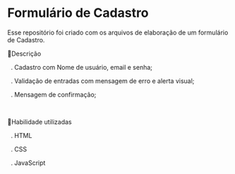# Formulário de Cadastro

Esse repositório foi criado com os arquivos de elaboração de um formulário de Cadastro.

📝Descrição 

&nbsp;
. Cadastro com Nome de usuário, email e senha;

&nbsp;
. Validação de entradas com mensagem de erro e alerta visual;

&nbsp;
. Mensagem de confirmação;

&nbsp;

🤖Habilidade utilizadas

&nbsp;
. HTML

&nbsp;
. CSS

&nbsp;
. JavaScript 

